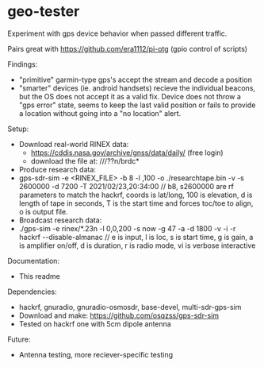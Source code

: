 # geo-tester
Experiment with gps device behavior when passed different traffic.

Pairs great with https://github.com/era1112/pi-otg (gpio control of scripts)

Findings:
- "primitive" garmin-type gps's accept the stream and decode a position
- "smarter" devices (ie. android handsets) recieve the individual beacons, but the OS does not accept it as a valid fix. Device does not throw a "gps error" state, seems to keep the last valid position or fails to provide a location without going into a "no location" alert.

Setup:
- Download real-world RINEX data:
  - https://cddis.nasa.gov/archive/gnss/data/daily/ (free login)
  - download the file at: /<current year>/<highest number>/??n/brdc*
-  Produce research data:
-    gps-sdr-sim -e <RINEX_FILE> -b 8 -l <COORDS>,100 -o ./researchtape.bin -v -s 2600000 -d 7200 -T 2021/02/23,20:34:00  // b8, s2600000 are rf parameters to match the hackrf, coords is lat/long, 100 is elevation, d is length of tape in seconds, T is the start time and forces toc/toe to align, o is output file.
- Broadcast research data:
-   ./gps-sim -e rinex/*.23n -l 0,0,200 -s now -g 47 -a -d 1800 -v -i -r hackrf --disable-almanac  // e is input, l is loc, s is start time, g is gain, a is amplifier on/off, d is duration, r is radio mode, vi is verbose interactive

Documentation:
- This readme

Dependencies:
- hackrf, gnuradio, gnuradio-osmosdr, base-devel, multi-sdr-gps-sim
- Download and make: https://github.com/osqzss/gps-sdr-sim 
- Tested on hackrf one with 5cm dipole antenna

Future:
- Antenna testing, more reciever-specific testing
